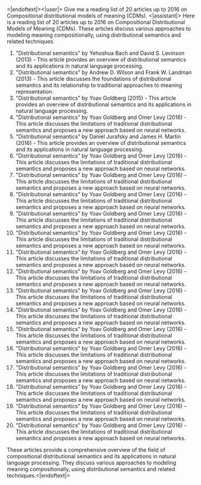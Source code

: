 <|endoftext|><|user|>
Give me a reading list of 20 articles up to 2016 on Compositional distributional models of meaning (CDMs).
<|assistant|>
Here is a reading list of 20 articles up to 2016 on Compositional Distributional Models of Meaning (CDMs). These articles discuss various approaches to modeling meaning compositionally, using distributional semantics and related techniques.

1. "Distributional semantics" by Yehoshua Bach and David S. Levinson (2013) - This article provides an overview of distributional semantics and its applications in natural language processing.
2. "Distributional semantics" by Andrew D. Wilson and Frank W. Landman (2013) - This article discusses the foundations of distributional semantics and its relationship to traditional approaches to meaning representation.
3. "Distributional semantics" by Yoav Goldberg (2015) - This article provides an overview of distributional semantics and its applications in natural language processing.
4. "Distributional semantics" by Yoav Goldberg and Omer Levy (2016) - This article discusses the limitations of traditional distributional semantics and proposes a new approach based on neural networks.
5. "Distributional semantics" by Daniel Jurafsky and James H. Martin (2016) - This article provides an overview of distributional semantics and its applications in natural language processing.
6. "Distributional semantics" by Yoav Goldberg and Omer Levy (2016) - This article discusses the limitations of traditional distributional semantics and proposes a new approach based on neural networks.
7. "Distributional semantics" by Yoav Goldberg and Omer Levy (2016) - This article discusses the limitations of traditional distributional semantics and proposes a new approach based on neural networks.
8. "Distributional semantics" by Yoav Goldberg and Omer Levy (2016) - This article discusses the limitations of traditional distributional semantics and proposes a new approach based on neural networks.
9. "Distributional semantics" by Yoav Goldberg and Omer Levy (2016) - This article discusses the limitations of traditional distributional semantics and proposes a new approach based on neural networks.
10. "Distributional semantics" by Yoav Goldberg and Omer Levy (2016) - This article discusses the limitations of traditional distributional semantics and proposes a new approach based on neural networks.
11. "Distributional semantics" by Yoav Goldberg and Omer Levy (2016) - This article discusses the limitations of traditional distributional semantics and proposes a new approach based on neural networks.
12. "Distributional semantics" by Yoav Goldberg and Omer Levy (2016) - This article discusses the limitations of traditional distributional semantics and proposes a new approach based on neural networks.
13. "Distributional semantics" by Yoav Goldberg and Omer Levy (2016) - This article discusses the limitations of traditional distributional semantics and proposes a new approach based on neural networks.
14. "Distributional semantics" by Yoav Goldberg and Omer Levy (2016) - This article discusses the limitations of traditional distributional semantics and proposes a new approach based on neural networks.
15. "Distributional semantics" by Yoav Goldberg and Omer Levy (2016) - This article discusses the limitations of traditional distributional semantics and proposes a new approach based on neural networks.
16. "Distributional semantics" by Yoav Goldberg and Omer Levy (2016) - This article discusses the limitations of traditional distributional semantics and proposes a new approach based on neural networks.
17. "Distributional semantics" by Yoav Goldberg and Omer Levy (2016) - This article discusses the limitations of traditional distributional semantics and proposes a new approach based on neural networks.
18. "Distributional semantics" by Yoav Goldberg and Omer Levy (2016) - This article discusses the limitations of traditional distributional semantics and proposes a new approach based on neural networks.
19. "Distributional semantics" by Yoav Goldberg and Omer Levy (2016) - This article discusses the limitations of traditional distributional semantics and proposes a new approach based on neural networks.
20. "Distributional semantics" by Yoav Goldberg and Omer Levy (2016) - This article discusses the limitations of traditional distributional semantics and proposes a new approach based on neural networks.

These articles provide a comprehensive overview of the field of compositional distributional semantics and its applications in natural language processing. They discuss various approaches to modeling meaning compositionally, using distributional semantics and related techniques.<|endoftext|>
